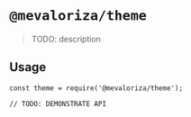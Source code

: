 # `@mevaloriza/theme`

> TODO: description

## Usage

```
const theme = require('@mevaloriza/theme');

// TODO: DEMONSTRATE API
```
